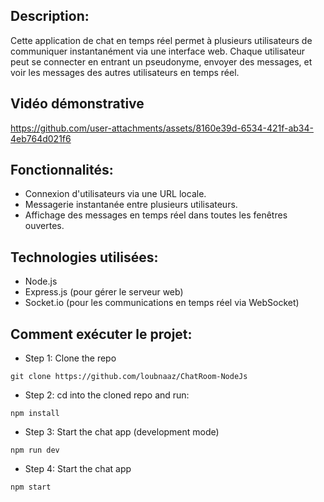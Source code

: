 ## Description:
Cette application de chat en temps réel permet à plusieurs utilisateurs de communiquer instantanément via une interface web. Chaque utilisateur peut se connecter en entrant un pseudonyme, envoyer des messages, et voir les messages des autres utilisateurs en temps réel.

## Vidéo démonstrative

https://github.com/user-attachments/assets/8160e39d-6534-421f-ab34-4eb764d021f6

## Fonctionnalités:
* Connexion d'utilisateurs via une URL locale.
* Messagerie instantanée entre plusieurs utilisateurs.
* Affichage des messages en temps réel dans toutes les fenêtres ouvertes.

## Technologies utilisées:
* Node.js
* Express.js (pour gérer le serveur web)
* Socket.io (pour les communications en temps réel via WebSocket)

## Comment exécuter le projet:

* Step 1: Clone the repo

```git clone https://github.com/loubnaaz/ChatRoom-NodeJs```

* Step 2: cd into the cloned repo and run:

```npm install```

* Step 3: Start the chat app (development mode)

```npm run dev```

* Step 4: Start the chat app

```npm start```




